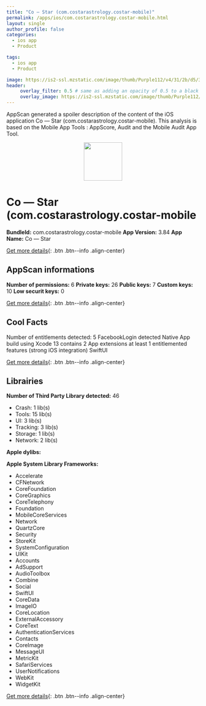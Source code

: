 ```yaml
---
title: "Co — Star (com.costarastrology.costar-mobile)"
permalink: /apps/ios/com.costarastrology.costar-mobile.html
layout: single
author_profile: false
categories: 
  - ios app 
  - Product 

tags: 
  - ios app 
  - Product 

image: https://is2-ssl.mzstatic.com/image/thumb/Purple112/v4/31/2b/d5/312bd53c-5a19-dc92-c13d-68d516f31702/AppIcon-0-1x_U007emarketing-1-0-85-220.png/512x512bb.jpg
header: 
     overlay_filter: 0.5 # same as adding an opacity of 0.5 to a black background
     overlay_image: https://is2-ssl.mzstatic.com/image/thumb/Purple112/v4/31/2b/d5/312bd53c-5a19-dc92-c13d-68d516f31702/AppIcon-0-1x_U007emarketing-1-0-85-220.png/512x512bb.jpg
---
```

AppScan generated a spoiler description of the content of the iOS application Co — Star (com.costarastrology.costar-mobile). This analysis is based on the Mobile App Tools : AppScore, Audit and the Mobile Audit App Tool.

  
  
<div style="text-align: center;"><img src="https://is2-ssl.mzstatic.com/image/thumb/Purple112/v4/31/2b/d5/312bd53c-5a19-dc92-c13d-68d516f31702/AppIcon-0-1x_U007emarketing-1-0-85-220.png/512x512bb.jpg" width="100" height="100"></div>  
  
# Co — Star (com.costarastrology.costar-mobile

**BundleId:** com.costarastrology.costar-mobile
**App Version:** 3.84
**App Name:** Co — Star


[Get more details](/pricing.html){: .btn .btn--info .align-center}  
  
## AppScan informations 

**Number of permissions:** 6
**Private keys:** 26
**Public keys:** 7
**Custom keys:** 10
**Low securit keys:** 0
  
[Get more details](/pricing.html){: .btn .btn--info .align-center}

## Cool Facts

Number of entitlements detected: 5
FacebookLogin detected
Native App
build using Xcode 13
contains 2 App extensions
at least 1 entitlemented features (strong iOS integration)
SwiftUI
  
[Get more details](/pricing.html){: .btn .btn--info .align-center}

## Librairies 
**Number of Third Party Library detected:** 46
- Crash: 1 lib(s)
- Tools: 15 lib(s)
- UI: 3 lib(s)
- Tracking: 3 lib(s)
- Storage: 1 lib(s)
- Network: 2 lib(s)

**Apple dylibs:**


**Apple System Library Frameworks:**
- Accelerate
- CFNetwork
- CoreFoundation
- CoreGraphics
- CoreTelephony
- Foundation
- MobileCoreServices
- Network
- QuartzCore
- Security
- StoreKit
- SystemConfiguration
- UIKit
- Accounts
- AdSupport
- AudioToolbox
- Combine
- Social
- SwiftUI
- CoreData
- ImageIO
- CoreLocation
- ExternalAccessory
- CoreText
- AuthenticationServices
- Contacts
- CoreImage
- MessageUI
- MetricKit
- SafariServices
- UserNotifications
- WebKit
- WidgetKit


  
[Get more details](/pricing.html){: .btn .btn--info .align-center}

